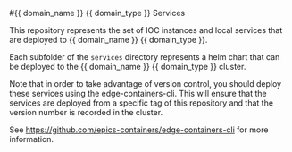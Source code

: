 #{{ domain_name }} {{ domain_type }} Services

This repository represents the set of IOC instances and local services that are deployed to {{ domain_name }} {{ domain_type }}.

Each subfolder of the `services` directory represents a helm chart that can be deployed to the {{ domain_name }} {{ domain_type }} cluster.

Note that in order to take advantage of version control, you should deploy these services using the edge-containers-cli. This will ensure that the services are deployed from a specific tag of this repository and that the version number is recorded in the cluster.

See https://github.com/epics-containers/edge-containers-cli for more information.
